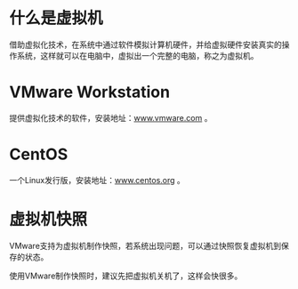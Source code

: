 # 什么是虚拟机

借助虚拟化技术，在系统中通过软件模拟计算机硬件，并给虚拟硬件安装真实的操作系统，这样就可以在电脑中，虚拟出一个完整的电脑，称之为虚拟机。

# VMware Workstation

提供虚拟化技术的软件，安装地址：www.vmware.com 。

# CentOS

一个Linux发行版，安装地址：www.centos.org 。

# 虚拟机快照

VMware支持为虚拟机制作快照，若系统出现问题，可以通过快照恢复虚拟机到保存的状态。

使用VMware制作快照时，建议先把虚拟机关机了，这样会快很多。

